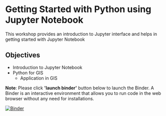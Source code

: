 # Getting Started with Python using Jupyter Notebook

This workshop provides an introduction to Jupyter interface and helps in getting started with Jupyter Notebook


## **Objectives**
 * Introduction to Jupyter Notebook
 * Python for GIS
    * Application in GIS
  
 **Note**: Please click **'launch binder'** button below to launch the Binder. A Binder is an interactive environment that allows you to run code in the web browser without any need for installations. <br>
 
 
[![Binder](https://mybinder.org/badge_logo.svg)](https://mybinder.org/v2/gh/The-CEAS-Library/GIS.git/master)
